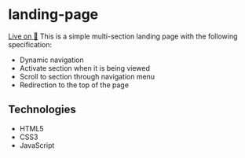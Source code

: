# landing-page
[Live on :rocket:](https://zivok.github.io/landing-page/)
This is a simple multi-section landing page with the following specification:
- Dynamic navigation
- Activate section when it is being viewed
- Scroll to section through navigation menu
- Redirection to the top of the page

## Technologies
- HTML5
- CSS3
- JavaScript